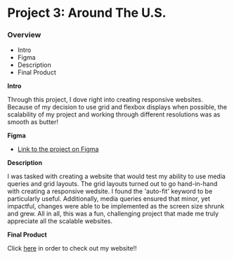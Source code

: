# Project 3: Around The U.S.

### Overview

- Intro
- Figma
- Description
- Final Product

**Intro**

Through this project, I dove right into creating responsive websites. Because of my decision to use grid and flexbox displays when possible, the scalability of my project and working through different resolutions was as smooth as butter!

**Figma**

- [Link to the project on Figma](https://www.figma.com/file/ii4xxsJ0ghevUOcssTlHZv/Sprint-3%3A-Around-the-US?node-id=0%3A1)

**Description**

I was tasked with creating a website that would test my ability to use media queries and grid layouts. The grid layouts turned out to go hand-in-hand with creating a responsive wedsite. I found the 'auto-fit' keyword to be particularly useful. Additionally, media queries ensured that minor, yet impactful, changes were able to be implemented as the screen size shrunk and grew. All in all, this was a fun, challenging project that made me truly appreciate all the scalable websites.

**Final Product**

Click [here]() in order to check out my website!!
